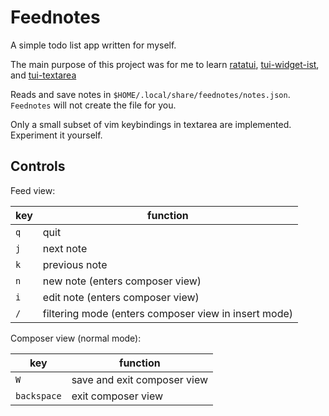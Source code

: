 # Feednotes

A simple todo list app written for myself.

The main purpose of this project was for me to learn
[ratatui](https://github.com/ratatui/ratatui),
[tui-widget-ist](https://github.com/preiter93/tui-widget-list), and
[tui-textarea](https://github.com/rhysd/tui-textarea)

Reads and save notes in `$HOME/.local/share/feednotes/notes.json`. `Feednotes`
will not create the file for you.

Only a small subset of vim keybindings in textarea are implemented. Experiment
it yourself.

## Controls

Feed view:

| key | function |
| - | - |
| `q` | quit |
| `j` | next note |
| `k` | previous note |
| `n` | new note (enters composer view) |
| `i` | edit note (enters composer view) |
| `/` | filtering mode (enters composer view in insert mode) |

Composer view (normal mode):

| key | function |
| - | - |
| `W` | save and exit composer view |
| `backspace` | exit composer view |
